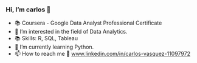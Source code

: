 ### Hi, I’m carlos 👋 
<!---
howhowcarabao/howhowcarabao is a ✨ special ✨ repository because its `README.md` (this file) appears on your GitHub profile.
You can click the Preview link to take a look at your changes.
--->

- 📚 Coursera - Google Data Analyst Professional Certificate
- 👀 I’m interested in the field of Data Analytics.
- 📚 Skills: R, SQL, Tableau
- 🌱 I’m currently learning Python.
- 📫 How to reach me 🏢 www.linkedin.com/in/carlos-vasquez-11097972


